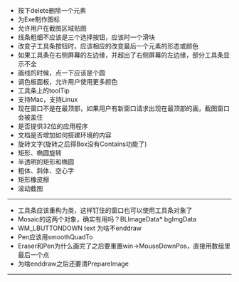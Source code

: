 ﻿- 按下delete删除一个元素
- 为Exe制作图标
- 允许用户在截图区域贴图
- 线条粗细不应该是三个选择按钮，应该时一个滑块
- 改变子工具条按钮时，应该相应的改变最后一个元素的形态或颜色
- 如果工具条在右侧屏幕的左边缘，并超出了右侧屏幕的左边缘，部分工具条显示不全
- 画线的时候，点一下应该是个圆
- 调色板面板，允许用户使用更多颜色
- 工具条上的toolTip
- 支持Mac，支持Linux
- 现在窗口不是在最顶部，如果用户有新窗口请求出现在最顶部的画，截图窗口会被盖住
- 是否提供32位的应用程序
- 文档是否增加如何搭建环境的内容
- 旋转文字(旋转之后得Box没有Contains功能了)
- 矩形、椭圆旋转
- 半透明的矩形和椭圆
- 粗体、斜体、空心字
- 矩形橡皮擦
- 滚动截图

- ----------------------------------
- 工具条应该重构为类，这样钉住的窗口也可以使用工具条对象了
- Mosaic的这两个对象，确实有用吗？BLImageData* bgImgData
- WM_LBUTTONDOWN text 为啥不enddraw
- Pen应该用smoothQuadTo
- Eraser和Pen为什么画完了之后要重置win->MouseDownPos，直接用数组里最后一个点
- 为啥enddraw之后还要清PrepareImage
- ----------------------------------

